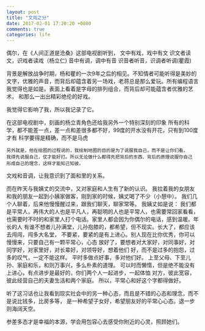 ```yaml
---
layout: post
title: "文戏之分"
date: 2017-02-01 17:20:20 +0800
comments: true
categories: life
---
```


偶尔，在《人间正道是沧桑》这部电视剧听到，
    文中有戏，戏中有文
    识文者读文，识戏者读戏（杨立仁)
    音中有调，调中有音
    识音者听音，识调者听调(瞿霞)

背景是解放战争时期，杨和瞿的一次9年之后的相见。不知情者可能听得是美妙的
文字，优雅的声音，而背后却蕴含着另一场戏，老蒋总是那么爱玩。所有编程语言
我觉得也是如是。表面上看着是字母的排列组合，而背后却可能蕴含者优雅的艺术，
和那么一出出精彩绝伦的好戏。

<!--more-->

我觉得它影响了我，所以我记录了它。

在这部电视剧中，刻画的杨立青角色还给我另外一个特别深刻的印象
    所有的科学，都不能差一点，差一点和差很多都不好，99度的开水没有开花，只有到100度才有
    科学要得是精确，而不是马虎

    另外就是，他在绘图的过程说的，我绘制地图的目的是为了说服我自己，而不是让你们看，
    我得先说服自己，仗才能好打。所以无论做什么都得先把背后的东西、背后的原理说服你自己
    形成自己的理念，这样才能知己知彼。


文戏和音调，让我意识到了面和里的关系。

而在昨天与我姨丈的交流中，又对家庭和人生有了新的认识。
我拉着我的女朋友和我的朋友一起到小姨家做客，刚到家的时候，姨丈喝了不少（小憩中）。
我们几个人聊着，后来他慢慢醒过来，跟我们聊天，聊家常等。
我姨丈如是说：
    我们都是平常人，再伟大的人也是平凡人，再聪明的人也是平常人，也需要常回家看看，
    也需要时不时的和家里人打个电话。家里人都会因为你偶尔的电话，感到温暖。年长的人
    有谁不想者儿孙满堂，儿孙抱膝的，都希望，但不现实。长大了，都应该去闯闯，闯多大名堂，
    不要紧，要紧的是有上进心。别人现在比你优秀，你可以慢慢来，只要自己有一颗平常心，心态
    放好了，要想者对大家好，对同事好，对同学好，对家里好，对长辈好，对领导好，想着他们
    好，而不是过多的抱怨，过多的叹气，一定不能这样。
    平时多做点好事，多对他们好。
    上至父母、下至儿孙、家庭和乐，和则万事兴，多么朴素的道理。
    可以时而懒惰，但是绝不能没有上进心，有点进步是最好的，你们两个人一起进步，一起体恤
    对方，彼此宽容，彼此经营自己的夫妻生活和两个家庭。
    所以，平常心和好这个字都得做好。

听了这习话也让我看到现实社会中的另一种心态，而且是不错的心态和理念，而不是说比钱多，比房多等，
是一种希望子女好，希望朋友好的平常心心态。退一步则海阔天空。

参差多态才是幸福的本源，学会用包容心去感受你附近的心灵，照顾她们。
